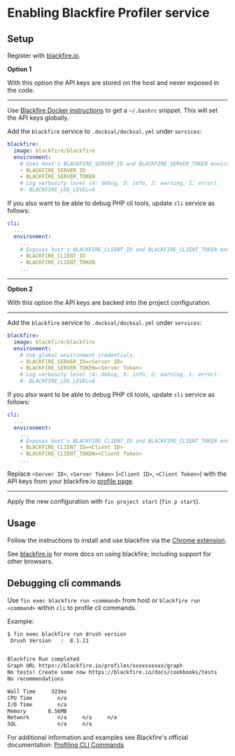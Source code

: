 # Enabling Blackfire Profiler service

## Setup

Register with [blackfire.io](https://blackfire.io/signup).

**Option 1**

With this option the API keys are stored on the host and never exposed in the code.

---

Use [Blackfire Docker instructions](https://blackfire.io/docs/integrations/docker) to get a `~/.bashrc` snippet. 
This will set the API keys globally.

Add the `blackfire` service to `.docksal/docksal.yml` under `services`:

```yaml
blackfire:
  image: blackfire/blackfire
  environment:
    # Uses host's BLACKFIRE_SERVER_ID and BLACKFIRE_SERVER_TOKEN environment variables.
    - BLACKFIRE_SERVER_ID
    - BLACKFIRE_SERVER_TOKEN
    # Log verbosity level (4: debug, 3: info, 2: warning, 1: error).
    #- BLACKFIRE_LOG_LEVEL=4
```

If you also want to be able to debug PHP cli tools, update `cli` service as follows:

```yaml
cli:
  ...
  environment:
    ...
    # Exposes host's BLACKFIRE_CLIENT_ID and BLACKFIRE_CLIENT_TOKEN environment variables.
    - BLACKFIRE_CLIENT_ID
    - BLACKFIRE_CLIENT_TOKEN
    ...
```

---

**Option 2**

With this option the API keys are backed into the project configuration. 

---

Add the `blackfire` service to `.docksal/docksal.yml` under `services`:

```yaml
blackfire:
  image: blackfire/blackfire
  environment:
    # Use global environment credentials.
    - BLACKFIRE_SERVER_ID=<Server ID>
    - BLACKFIRE_SERVER_TOKEN=<Server Token>
    # Log verbosity level (4: debug, 3: info, 2: warning, 1: error).
    #- BLACKFIRE_LOG_LEVEL=4
```

If you also want to be able to debug PHP cli tools, update `cli` service as follows:

```yaml
cli:
  ...
  environment:
    ...
    # Exposes host's BLACKFIRE_CLIENT_ID and BLACKFIRE_CLIENT_TOKEN environment variables.
    - BLACKFIRE_CLIENT_ID=<Client ID>
    - BLACKFIRE_CLIENT_TOKEN=<Client Token>
    ...
```

Replace `<Server ID>`, `<Server Token>` (`<Client ID>`, `<Client Token>`) with the API keys from your blackfire.io [profile page](https://blackfire.io/account).

---

Apply the new configuration with `fin project start` (`fin p start`).


## Usage

Follow the instructions to install and use blackfire via the [Chrome extension](https://blackfire.io/docs/integrations/chrome).

See [blackfire.io](https://blackfire.io/docs/introduction) for more docs on using blackfire; including support for other browsers.


## Debugging cli commands

Use `fin exec blackfire run <command>` from host or `blackfire run <command>` within `cli` to profile cli commands.

Example:

```bash
$ fin exec blackfire run drush version
 Drush Version   :  8.1.11 


Blackfire Run completed
Graph URL https://blackfire.io/profiles/xxxxxxxxxx/graph
No tests! Create some now https://blackfire.io/docs/cookbooks/tests
No recommendations

Wall Time     323ms
CPU Time        n/a
I/O Time        n/a
Memory       8.56MB
Network         n/a     n/a     n/a
SQL             n/a     n/a
```
 
For additional information and examples see Blackfire's official documentation: [Profiling CLI Commands](https://blackfire.io/docs/cookbooks/profiling-cli)
